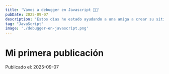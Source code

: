```yaml
---
title: 'Vamos a debugger en Javascript 🐞🐛'
pubDate: 2025-09-07
description: 'Estos días he estado ayudando a una amiga a crear su sitio web 🌐. Como queríamos evitar costes iniciales 💸, decidimos desarrollarlo con Jekyll y desplegarlo directamente en GitHub Pages 🚀, para que pudiera tener su propia página personal sin…'
tag: "JavaScript"
image: './debugger-en-javascript.png'
---
```


# Mi primera publicación 

Publicado el: 2025-09-07

